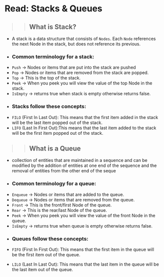 # Read: Stacks & Queues

>> ## What is Stack?

  - A stack is a data structure that consists of `Nodes`. Each `Node` references the next Node in the stack, but does not reference its previous.

  * ### Common terminology for a stack:

  - `Push` -> Nodes or items that are put into the stack are pushed
  - `Pop` -> Nodes or items that are removed from the stack are popped.
  - `Top` -> This is the top of the stack.
  - `Peek` -> When you peek you will view the value of the top Node in the stack.
  - `IsEmpty` -> returns true when stack is empty otherwise returns false.

  * ### Stacks follow these concepts:

  - `FILO` (First In Last Out): This means that the first item added in the stack will be the last item popped out of the stack.
  - `LIFO` (Last In First Out):This means that the last item added to the stack will be the first item popped out of the stack.

>> ## What is a Queue

  - collection of entities that are maintained in a sequence and can be modified by the addition of entities at one end of the sequence and the removal of entities from the other end of the seque

  * ### Common terminology for a queue:

  - `Enqueue` -> Nodes or items that are added to the queue.
  - `Dequeue` -> Nodes or items that are removed from the queue.
  - `Front` -> This is the front/first Node of the queue.
  - `Rear` -> This is the rear/last Node of the queue.
  - `Peek` -> When you peek you will view the value of the front Node in the queue.
  - `IsEmpty` -> returns true when queue is empty otherwise returns false.

  * ### Queues follow these concepts:

  - `FIFO` (First In First Out): This means that the first item in the queue will be the first item out of the queue.

  - `LILO` (Last In Last Out): This means that the last item in the queue will be the last item out of the queue.